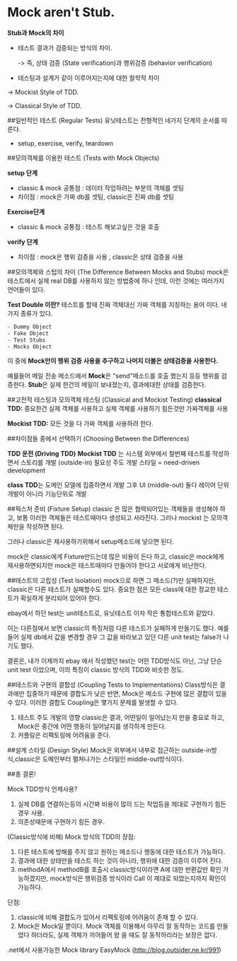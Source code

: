 Mock aren't Stub.
==========

**Stub과 Mock의 차이**

* 테스트 결과가 검증되는 방식의 차이.

  -> 즉, 상태 검증 (State verification)과 행위검증 (behavior verification)

* 테스팅과 설계가 같이 이루어지는지에 대한 철학적 차이

-> Mockist Style of TDD.

-> Classical Style of TDD.


##일반적인 테스트 (Regular Tests)
유닛테스트는 전형적인 네가지 단계의 순서를 따른다.
- setup, exercise, verify, teardown



##모의객체를 이용한 테스트 (Tests with Mock Objects)


**setup 단계**
- classic & mock 공통점 : 데이터 작업하려는 부분의 객체를 셋팅
- 차이점 : mock은 가짜 db를 셋팅, classic은 진짜 db를 셋팅

**Exercise단계**
- classic & mock 공통점 : 테스트 해보고싶은 것을 호출

**verify 단계**
- 차이점 : mock은 행위 검증을 사용 , classic은 상태 검증을 사용 



##모의객체와 스텁의 차이 (The Difference Between Mocks and Stubs)
mock은 테스트에서 실제 real DB를 사용하지 않는 방법중에 하나 인데, 이런 것에는 여러가지 언어들이 있다.

**Test Double 이란?**
테스트를 할때 진짜 객체대신 가짜 객체를 지칭하는 용어 이다.
네가지 종류가 있다.
```sh
- Dummy Object 
- Fake Object
- Test Stubs 
- Mocks Object 
```
이 중에  **Mock만이 행위 검증 사용을 추구하고 나머지 더블은 상태검증을 사용한다.**

예를들어 메일 전송 메소드에서
**Mock**은 "send"메소드를 호출 했는지 등등 행위를 검증한다.
**Stub**은 실제 한건의 메일이 보내졌는지, 결과에대한 상태를 검증한다.



##고전적 테스팅과 모의객체 테스팅 (Classical and Mockist Testing)
**classical TDD:**
중요한건 실제 객체를 사용하고 실제 객체를 사용하기 힘든것만 가짜객체를 사용 

**Mockist TDD:**
모든 것을 다 가짜 객체를 사용하려 한다.




##차이점들 중에서 선택하기 (Choosing Between the Differences)

**TDD 운전 (Driving TDD)**
**Mockist TDD** 는 시스템 외부에서 철번째 테스트를 작성하면서 스토리를 개발 (outside-in) 
필요성 주도 개발 스타일 = need-driven development

**class TDD**는 도메인 모델에 집중하면서 개발 그후 UI (middle-out)
둘다 레이어 단위 개발이 아니라 기능단위로 개발




##픽스처 준비 (Fixture Setup)
classic 은 많은 협력되어있는 객체들을 생성해야 하고, 보통 이러한 객체들은 테스트때마다 생성되고 사라진다.
그러나 mockist 는 모의객체만을 작성하면 된다.


그러나 classic은 재사용하기위해서 setup메소드에 넣으면 된다.


mock은 classic에게 Fixture만드는데 많은 비용이 든다 하고,
classic은 mock에게 재사용하면되지만 mock은 테스트때마다 만들어야 한다고 서로에게 비난한다.





##테스트의 고립성 (Test Isolation)
mock으로 하면 그 메소드(?)만 실패하지만, classic은 다른 테스트가 실패할수도 있다.
중요한 점은 모든 class에 대한 정교한 테스트가 확실하게 분리되어 있어야 한다.

ebay에서 하던 test는 unit테스트로, 유닛테스트 이자 작은 통합테스트와 같았다.

이는 다른점에서 보면 classic의 특징처럼 다른 테스트가 실패하게 만들기도 했다.
예를들어 실제 db에서 값을 변경할 경우 그 값을 바라보고 있던 다른 unit test는  false가 나기도 했다. 

결론은, 내가 이제까지 ebay 에서 작성했던 test는 어떤 TDD방식도 아닌, 그냥 단순 unit test 이었으며,
이의 특징이 classic 방식의 TDD와 비슷한 정도.




##테스트와 구현의 결합성 
(Coupling Tests to Implementations)
Class방식은 결과에만 집중하기 때문에 결합도가 낮은 반면, Mock은 메소드 구현에 많은 결합이 있을 수 있다.
이러한 결합도 Coupling은 몇가지 문제를 발생할 수 있다.
1. 테스트 주도 개발의 영향
 classic은 결과, 어떤일이 일어났는지 만을 중요로 하고, Mock은 중간에 어떤 행동이 일어날지를 생각하게 만든다.
2. 커플링은 리팩토링에 어려움을 준다.



##설계 스타일 (Design Style)
Mock은 외부에서 내부로 접근하는 outside-in방식,classic은 도메인부터 펼쳐나가는 스타일인 middle-out방식이다.

##총 결론!
 

Mock TDD방식 언제사용?

1. 실제 DB를 연결하는등의 시간봐 비용이 많이 드는 작업등을 제대로 구현하기 힘든 경우 사용.
2. 의존성때문에 구현하기 힘든 경우.

(Classic방식에 비해) Mock 방식의 TDD의 장점:

1. 다른 테스트에 방해를 주지 않고 원하는 메소드나 행동에 대한 테스트가 가능하다.
2. 결과에 대한 상태만을 테스트 하는 것이 아니라, 행위에 대한 검증이 이루어 진다.
3. methodA에서 methodB를 호출시 classic방식이라면 A에 대한 반환값만 확인 가능하겠지만, mock방식은 행위검증 방식이라 Call 이 제대로 되었는지까지 확인이 가능하다.


단점:

1. classic에 비해 결합도가 있어서 리팩토링에 어려움이 존재 할 수 있다.
2. Mock은 Mock일 뿐이다. Mock 객체를 이용해서 아무리 잘 동작하는 코드를 만들었다 하더라도, 실제 객체가 끼어들어 왔 
  을 때도 잘 동작하리라는 보장은 없다.

.net에서 사용가능한 Mock library
EasyMock (http://blog.outsider.ne.kr/991)

